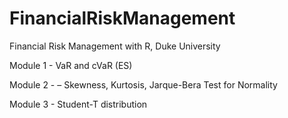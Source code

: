 # FinancialRiskManagement
Financial Risk Management with R, Duke University

Module 1 - VaR and cVaR (ES)

Module 2 - – Skewness, Kurtosis, Jarque-Bera Test for Normality 

Module 3 - Student-T distribution

